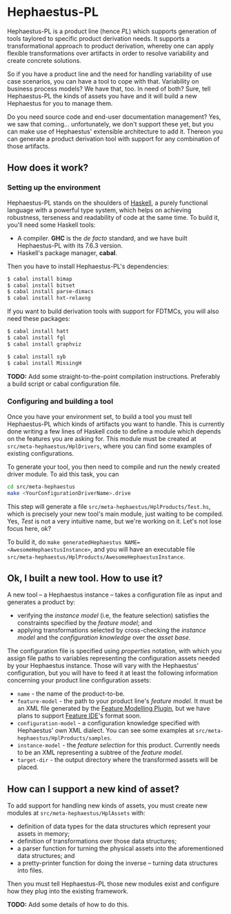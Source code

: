 Hephaestus-PL
=============

Hephaestus-PL is a product line (hence _PL_) which supports generation of tools taylored to specific product derivation needs. It supports a transformational approach to product derivation, whereby one can apply flexible transformations over artifacts in order to resolve variability and create concrete solutions.

So if you have a product line and the need for handling variability of use case scenarios, you can have a tool to cope with that. Variability on business process models? We have that, too. In need of both? Sure, tell Hephaestus-PL the kinds of assets you have and it will build a new Hephaestus for you to manage them.

Do you need source code and end-user documentation management? Yes, we saw that coming... unfortunately, we don't support these yet, but you can make use of Hephaestus' extensible architecture to add it. Thereon you can generate a product derivation tool with support for any combination of those artifacts.


How does it work?
-----------------

### Setting up the environment

Hephaestus-PL stands on the shoulders of [Haskell][haskell-lang], a purely functional language with a powerful type system, which helps on achieving robustness, terseness and readability of code at the same time. To build it, you'll need some Haskell tools:

- A compiler. **GHC** is the _de facto_ standard, and we have built Hephaestus-PL with its 7.6.3 version.
- Haskell's package manager, **cabal**.

Then you have to install Hephaestus-PL's dependencies:

```bash
$ cabal install bimap
$ cabal install bitset
$ cabal install parse-dimacs
$ cabal install hxt-relaxng
```

If you want to build derivation tools with support for FDTMCs, you will also need these packages:

```bash
$ cabal install hatt
$ cabal install fgl
$ cabal install graphviz
```

```bash
$ cabal install syb
$ cabal install MissingH
```

**TODO:** Add some straight-to-the-point compilation instructions. Preferably a build script or cabal configuration file.

### Configuring and building a tool

Once you have your environment set, to build a tool you must tell Hephaestus-PL which kinds of artifacts you want to handle. This is currently done writing a few lines of Haskell code to define a module which depends on the features you are asking for. This module must be created at `src/meta-hephaestus/HplDrivers`, where you can find some examples of existing configurations.

To generate your tool, you then need to compile and run the newly created driver module. To aid this task, you can

```bash
cd src/meta-hephaestus
make <YourConfigurationDriverName>.drive
```

This step will generate a file `src/meta-hephaestus/HplProducts/Test.hs`, which is precisely your new tool's main module, just waiting to be compiled. Yes, _Test_ is not a very intuitive name, but we're working on it. Let's not lose focus here, ok?

To build it, do `make generatedHephaestus NAME=<AwesomeHephaestusInstance>`, and you will have an executable file `src/meta-hephaestus/HplProducts/AwesomeHephaestusInstance`.


Ok, I built a new tool. How to use it?
--------------------------------------

A new tool &ndash; a Hephaestus instance &ndash; takes a configuration file as input and generates a product by:

- verifying the _instance model_ (i.e, the feature selection) satisfies the constraints specified by the _feature model_; and
- applying transformations selected by cross-checking the _instance model_ and the _configuration knowledge_ over the _asset base_.

The configuration file is specified using _properties_ notation, with which you assign file paths to variables representing the configuration assets needed by your Hephaestus instance. Those will vary with the Hephaestus' configuration, but you will have to feed it at least the following information concerning your product line configuration assets:

- `name` - the name of the product-to-be.
- `feature-model` - the path to your product line's _feature model_. It must be an XML file generated by the [Feature Modelling Plugin][fmp], but we have plans to support [Feature IDE][feature-ide]'s format soon.
- `configuration-model` - a configuration knowledge specified with Hephaestus' own XML dialect. You can see some examples at `src/meta-hephaestus/HplProducts/samples`.
- `instance-model` - the _feature selection_ for this product. Currently needs to be an XML representing a subtree of the _feature model_.
- `target-dir` - the output directory where the transformed assets will be placed.


How can I support a new kind of asset?
--------------------------------------

To add support for handling new kinds of assets, you must create new modules at `src/meta-hephaestus/HplAssets` with:

- definition of data types for the data structures which represent your assets in memory;
- definition of transformations over those data structures;
- a parser function for turning the physical assets into the aforementioned data structures; and
- a pretty-printer function for doing the inverse &ndash; turning data structures into files.

Then you must tell Hephaestus-PL those new modules exist and configure how they plug into the existing framework.

**TODO:** Add some details of how to do this.


[fmp]: http://gsd.uwaterloo.ca/fmp
[feature-ide]: http://wwwiti.cs.uni-magdeburg.de/iti_db/research/featureide/
[haskell-lang]: https://www.haskell.org/haskellwiki/Haskell
